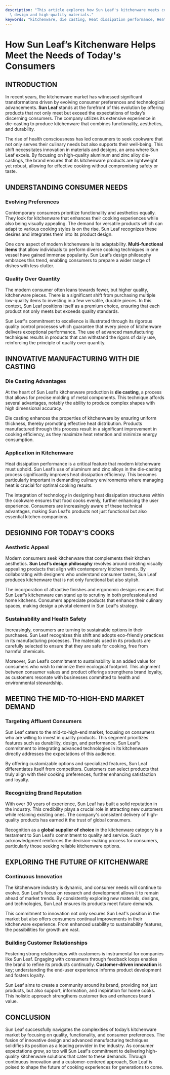 ```yaml
---
description: "This article explores how Sun Leaf's kitchenware meets consumer demands through innovative\
  \ design and high-quality materials."
keywords: "kitchenware, die casting, Heat dissipation performance, Heat dissipation efficiency"
---
```

# How Sun Leaf’s Kitchenware Helps Meet the Needs of Today's Consumers

## INTRODUCTION

In recent years, the kitchenware market has witnessed significant transformations driven by evolving consumer preferences and technological advancements. **Sun Leaf** stands at the forefront of this evolution by offering products that not only meet but exceed the expectations of today’s discerning consumers. The company utilizes its extensive experience in die-casting to produce kitchenware that combines functionality, aesthetics, and durability.

The rise of health consciousness has led consumers to seek cookware that not only serves their culinary needs but also supports their well-being. This shift necessitates innovation in materials and designs, an area where Sun Leaf excels. By focusing on high-quality aluminum and zinc alloy die-castings, the brand ensures that its kitchenware products are lightweight yet robust, allowing for effective cooking without compromising safety or taste.

## UNDERSTANDING CONSUMER NEEDS

### Evolving Preferences

Contemporary consumers prioritize functionality and aesthetics equally. They look for kitchenware that enhances their cooking experiences while also being visually appealing. The demand for versatile products which can adapt to various cooking styles is on the rise. Sun Leaf recognizes these desires and integrates them into its product design. 

One core aspect of modern kitchenware is its adaptability. **Multi-functional items** that allow individuals to perform diverse cooking techniques in one vessel have gained immense popularity. Sun Leaf’s design philosophy embraces this trend, enabling consumers to prepare a wider range of dishes with less clutter.

### Quality Over Quantity

The modern consumer often leans towards fewer, but higher quality, kitchenware pieces. There is a significant shift from purchasing multiple low-quality items to investing in a few versatile, durable pieces. In this context, Sun Leaf positions itself as a premium choice, ensuring that each product not only meets but exceeds quality standards.

Sun Leaf's commitment to excellence is illustrated through its rigorous quality control processes which guarantee that every piece of kitchenware delivers exceptional performance. The use of advanced manufacturing techniques results in products that can withstand the rigors of daily use, reinforcing the principle of quality over quantity.

## INNOVATIVE MANUFACTURING WITH DIE CASTING

### Die Casting Advantages

At the heart of Sun Leaf’s kitchenware production is **die casting**, a process that allows for precise molding of metal components. This technique affords several advantages, notably the ability to produce complex shapes with high dimensional accuracy. 

Die casting enhances the properties of kitchenware by ensuring uniform thickness, thereby promoting effective heat distribution. Products manufactured through this process result in a significant improvement in cooking efficiency, as they maximize heat retention and minimize energy consumption.

### Application in Kitchenware

Heat dissipation performance is a critical feature that modern kitchenware must uphold. Sun Leaf’s use of aluminum and zinc alloys in the die-casting process significantly improves heat dissipation efficiency. This becomes particularly important in demanding culinary environments where managing heat is crucial for optimal cooking results.

The integration of technology in designing heat dissipation structures within the cookware ensures that food cooks evenly, further enhancing the user experience. Consumers are increasingly aware of these technical advantages, making Sun Leaf’s products not just functional but also essential kitchen companions.

## DESIGNING FOR TODAY'S COOKS

### Aesthetic Appeal

Modern consumers seek kitchenware that complements their kitchen aesthetics. **Sun Leaf’s design philosophy** revolves around creating visually appealing products that align with contemporary kitchen trends. By collaborating with designers who understand consumer tastes, Sun Leaf produces kitchenware that is not only functional but also stylish.

The incorporation of attractive finishes and ergonomic designs ensures that Sun Leaf’s kitchenware can stand up to scrutiny in both professional and home kitchens. Consumers appreciate products that enhance their culinary spaces, making design a pivotal element in Sun Leaf's strategy.

### Sustainability and Health Safety

Increasingly, consumers are turning to sustainable options in their purchases. Sun Leaf recognizes this shift and adopts eco-friendly practices in its manufacturing processes. The materials used in its products are carefully selected to ensure that they are safe for cooking, free from harmful chemicals.

Moreover, Sun Leaf’s commitment to sustainability is an added value for consumers who wish to minimize their ecological footprint. This alignment between consumer values and product offerings strengthens brand loyalty, as customers resonate with businesses committed to health and environmental stewardship.

## MEETING THE MID-TO-HIGH-END MARKET DEMAND

### Targeting Affluent Consumers

Sun Leaf caters to the mid-to-high-end market, focusing on consumers who are willing to invest in quality products. This segment prioritizes features such as durability, design, and performance. Sun Leaf’s commitment to integrating advanced technologies in its kitchenware directly addresses the expectations of this audience.

By offering customizable options and specialized features, Sun Leaf differentiates itself from competitors. Customers can select products that truly align with their cooking preferences, further enhancing satisfaction and loyalty.

### Recognizing Brand Reputation

With over 30 years of experience, Sun Leaf has built a solid reputation in the industry. This credibility plays a crucial role in attracting new customers while retaining existing ones. The company's consistent delivery of high-quality products has earned it the trust of global consumers.

Recognition as a **global supplier of choice** in the kitchenware category is a testament to Sun Leaf’s commitment to quality and service. Such acknowledgment reinforces the decision-making process for consumers, particularly those seeking reliable kitchenware options.

## EXPLORING THE FUTURE OF KITCHENWARE

### Continuous Innovation

The kitchenware industry is dynamic, and consumer needs will continue to evolve. Sun Leaf’s focus on research and development allows it to remain ahead of market trends. By consistently exploring new materials, designs, and technologies, Sun Leaf ensures its products meet future demands.

This commitment to innovation not only secures Sun Leaf's position in the market but also offers consumers continual improvements in their kitchenware experience. From enhanced usability to sustainability features, the possibilities for growth are vast.

### Building Customer Relationships

Fostering strong relationships with customers is instrumental for companies like Sun Leaf. Engaging with consumers through feedback loops enables the brand to refine its products continually. **Customer-driven innovation** is key; understanding the end-user experience informs product development and fosters loyalty.

Sun Leaf aims to create a community around its brand, providing not just products, but also support, information, and inspiration for home cooks. This holistic approach strengthens customer ties and enhances brand value.

## CONCLUSION

Sun Leaf successfully navigates the complexities of today’s kitchenware market by focusing on quality, functionality, and consumer preferences. The fusion of innovative design and advanced manufacturing techniques solidifies its position as a leading provider in the industry. As consumer expectations grow, so too will Sun Leaf's commitment to delivering high-quality kitchenware solutions that cater to these demands. Through continuous innovation and a customer-centered approach, Sun Leaf is poised to shape the future of cooking experiences for generations to come.
